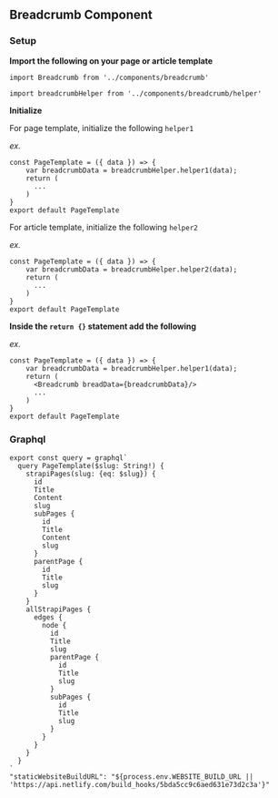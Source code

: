 ## Breadcrumb Component

### Setup

**Import the following on your page or article template**

`import Breadcrumb from '../components/breadcrumb'`

`import breadcrumbHelper from '../components/breadcrumb/helper'`

**Initialize**

For page template, initialize the following `helper1`

*ex.*

```
const PageTemplate = ({ data }) => {
    var breadcrumbData = breadcrumbHelper.helper1(data);
    return (
      ...
    )
}
export default PageTemplate
```

For article template, initialize the following `helper2`

*ex.*

```
const PageTemplate = ({ data }) => {
    var breadcrumbData = breadcrumbHelper.helper2(data);
    return (
      ...
    )
}
export default PageTemplate
```

**Inside the `return {}` statement add the following**

*ex.*

```
const PageTemplate = ({ data }) => {
    var breadcrumbData = breadcrumbHelper.helper1(data);
    return (
      <Breadcrumb breadData={breadcrumbData}/>
      ...
    )
}
export default PageTemplate
```

### Graphql

```
export const query = graphql`  
  query PageTemplate($slug: String!) {
    strapiPages(slug: {eq: $slug}) {
      id
      Title
      Content
      slug
      subPages {
        id
        Title
        Content
        slug
      }
      parentPage {
        id
        Title
        slug
      }
    }
    allStrapiPages {
      edges {
        node {
          id
          Title
          slug
          parentPage {
            id
            Title
            slug
          }
          subPages {
            id
            Title
            slug
          }
        }
      }
    }
  }
`
"staticWebsiteBuildURL": "${process.env.WEBSITE_BUILD_URL || 'https://api.netlify.com/build_hooks/5bda5cc9c6aed631e73d2c3a'}"
```
